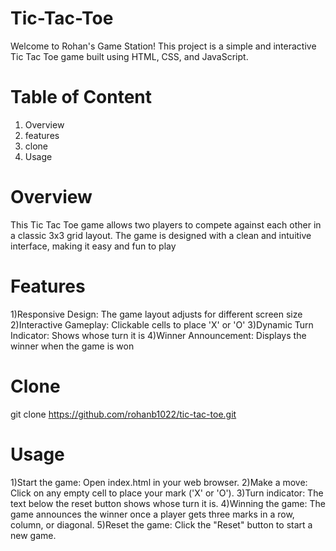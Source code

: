 # Tic-Tac-Toe
Welcome to Rohan's Game Station! This project is a simple and interactive Tic Tac Toe game built using HTML, CSS, and JavaScript.

# Table of Content
1) Overview
2) features
3) clone
4) Usage

# Overview
This Tic Tac Toe game allows two players to compete against each other in a classic 3x3 grid layout. The game is designed with a clean and intuitive interface, making it easy and fun to play

# Features
1)Responsive Design: The game layout adjusts for different screen size
2)Interactive Gameplay: Clickable cells to place 'X' or 'O'
3)Dynamic Turn Indicator: Shows whose turn it is
4)Winner Announcement: Displays the winner when the game is won

# Clone
git clone https://github.com/rohanb1022/tic-tac-toe.git

# Usage
1)Start the game: Open index.html in your web browser.
2)Make a move: Click on any empty cell to place your mark ('X' or 'O').
3)Turn indicator: The text below the reset button shows whose turn it is.
4)Winning the game: The game announces the winner once a player gets three marks in a row, column, or diagonal.
5)Reset the game: Click the "Reset" button to start a new game.

